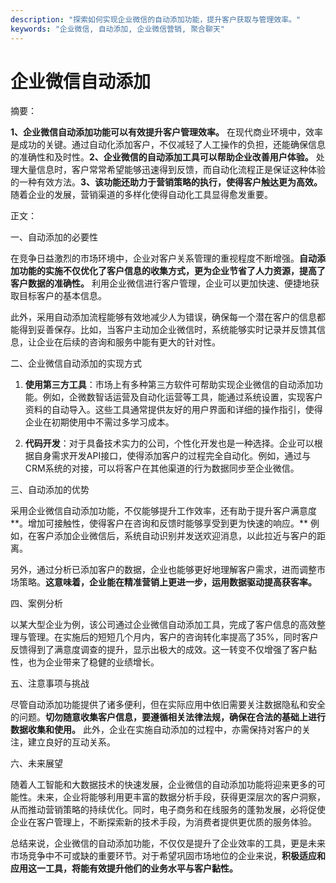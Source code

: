 ```yaml
---
description: "探索如何实现企业微信的自动添加功能，提升客户获取与管理效率。"
keywords: "企业微信, 自动添加, 企业微信营销, 聚合聊天"
---
```

# 企业微信自动添加

摘要：

**1、企业微信自动添加功能可以有效提升客户管理效率。** 在现代商业环境中，效率是成功的关键。通过自动化添加客户，不仅减轻了人工操作的负担，还能确保信息的准确性和及时性。**2、企业微信的自动添加工具可以帮助企业改善用户体验。** 处理大量信息时，客户常常希望能够迅速得到反馈，而自动化流程正是保证这种体验的一种有效方法。**3、该功能还助力于营销策略的执行，使得客户触达更为高效。** 随着企业的发展，营销渠道的多样化使得自动化工具显得愈发重要。

正文：

一、自动添加的必要性

在竞争日益激烈的市场环境中，企业对客户关系管理的重视程度不断增强。**自动添加功能的实施不仅优化了客户信息的收集方式，更为企业节省了人力资源，提高了客户数据的准确性。** 利用企业微信进行客户管理，企业可以更加快速、便捷地获取目标客户的基本信息。

此外，采用自动添加流程能够有效地减少人为错误，确保每一个潜在客户的信息都能得到妥善保存。比如，当客户主动加企业微信时，系统能够实时记录并反馈其信息，让企业在后续的咨询和服务中能有更大的针对性。

二、企业微信自动添加的实现方式

1. **使用第三方工具**：市场上有多种第三方软件可帮助实现企业微信的自动添加功能。例如，企微数智话运营及自动化运营等工具，能通过系统设置，实现客户资料的自动导入。这些工具通常提供友好的用户界面和详细的操作指引，使得企业在初期使用中不需过多学习成本。

2. **代码开发**：对于具备技术实力的公司，个性化开发也是一种选择。企业可以根据自身需求开发API接口，使得添加客户的过程完全自动化。例如，通过与CRM系统的对接，可以将客户在其他渠道的行为数据同步至企业微信。

三、自动添加的优势

采用企业微信自动添加功能，不仅能够提升工作效率，还有助于提升客户满意度**。增加可接触性，使得客户在咨询和反馈时能够享受到更为快速的响应。** 例如，在客户添加企业微信后，系统自动识别并发送欢迎消息，以此拉近与客户的距离。

另外，通过分析已添加客户的数据，企业也能够更好地理解客户需求，进而调整市场策略。**这意味着，企业能在精准营销上更进一步，运用数据驱动提高获客率。**

四、案例分析

以某大型企业为例，该公司通过企业微信自动添加工具，完成了客户信息的高效整理与管理。在实施后的短短几个月内，客户的咨询转化率提高了35%，同时客户反馈得到了满意度调查的提升，显示出极大的成效。这一转变不仅增强了客户黏性，也为企业带来了稳健的业绩增长。

五、注意事项与挑战

尽管自动添加功能提供了诸多便利，但在实际应用中依旧需要关注数据隐私和安全的问题。**切勿随意收集客户信息，要遵循相关法律法规，确保在合法的基础上进行数据收集和使用。** 此外，企业在实施自动添加的过程中，亦需保持对客户的关注，建立良好的互动关系。

六、未来展望

随着人工智能和大数据技术的快速发展，企业微信的自动添加功能将迎来更多的可能性。未来，企业将能够利用更丰富的数据分析手段，获得更深层次的客户洞察，从而推动营销策略的持续优化。同时，电子商务和在线服务的蓬勃发展，必将促使企业在客户管理上，不断探索新的技术手段，为消费者提供更优质的服务体验。

总结来说，企业微信的自动添加功能，不仅仅是提升了企业效率的工具，更是未来市场竞争中不可或缺的重要环节。对于希望巩固市场地位的企业来说，**积极适应和应用这一工具，将能有效提升他们的业务水平与客户黏性。**
